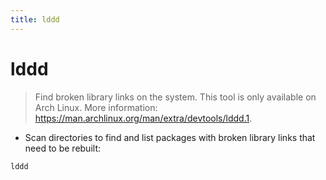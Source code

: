 ```yaml
---
title: lddd
---
```

# lddd

> Find broken library links on the system.
> This tool is only available on Arch Linux.
> More information: <https://man.archlinux.org/man/extra/devtools/lddd.1>.

- Scan directories to find and list packages with broken library links that need to be rebuilt:

`lddd`
